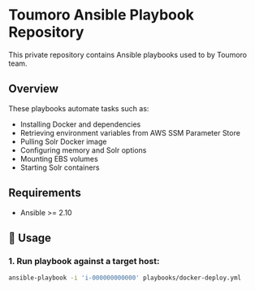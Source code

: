 # Toumoro Ansible Playbook Repository

This private repository contains Ansible playbooks used to by Toumoro team.

## Overview

These playbooks automate tasks such as:

- Installing Docker and dependencies
- Retrieving environment variables from AWS SSM Parameter Store
- Pulling Solr Docker image
- Configuring memory and Solr options
- Mounting EBS volumes
- Starting Solr containers

## Requirements

- Ansible >= 2.10

## 🚀 Usage

### 1. Run playbook against a target host:

```bash
ansible-playbook -i 'i-000000000000' playbooks/docker-deploy.yml
```